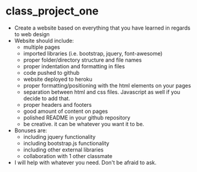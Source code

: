 # class_project_one

- Create a website based on everything that you have learned in regards to web design
- Website should include:
  - multiple pages
  - imported libraries (i.e. bootstrap, jquery, font-awesome)
  - proper folder/directory structure and file names
  - proper indentation and formatting in files
  - code pushed to github
  - website deployed to heroku
  - proper formatting/positioning with the html elements on your pages
  - separation between html and css files. Javascript as well if you decide to add that.
  - proper headers and footers
  - good amount of content on pages
  - polished README in your github repository
  - be creative. it can be whatever you want it to be.
- Bonuses are:
  - including jquery functionality
  - including bootstrap.js functionality
  - including other external libraries
  - collaboration with 1 other classmate
- I will help with whatever you need. Don't be afraid to ask.
